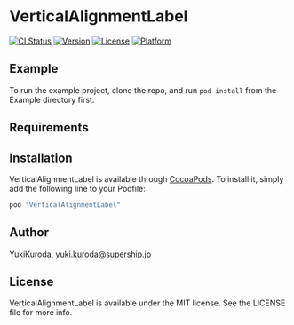 # VerticalAlignmentLabel

[![CI Status](http://img.shields.io/travis/YukiKuroda/VerticalAlignmentLabel.svg?style=flat)](https://travis-ci.org/YukiKuroda/VerticalAlignmentLabel)
[![Version](https://img.shields.io/cocoapods/v/VerticalAlignmentLabel.svg?style=flat)](http://cocoapods.org/pods/VerticalAlignmentLabel)
[![License](https://img.shields.io/cocoapods/l/VerticalAlignmentLabel.svg?style=flat)](http://cocoapods.org/pods/VerticalAlignmentLabel)
[![Platform](https://img.shields.io/cocoapods/p/VerticalAlignmentLabel.svg?style=flat)](http://cocoapods.org/pods/VerticalAlignmentLabel)

## Example

To run the example project, clone the repo, and run `pod install` from the Example directory first.

## Requirements

## Installation

VerticalAlignmentLabel is available through [CocoaPods](http://cocoapods.org). To install
it, simply add the following line to your Podfile:

```ruby
pod "VerticalAlignmentLabel"
```

## Author

YukiKuroda, yuki.kuroda@supership.jp

## License

VerticalAlignmentLabel is available under the MIT license. See the LICENSE file for more info.
